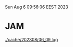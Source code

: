 Sun Aug  6 09:56:06 EEST 2023
# JAM
<a href='./cache/202308/06_09.log'>./cache/202308/06_09.log</a>
